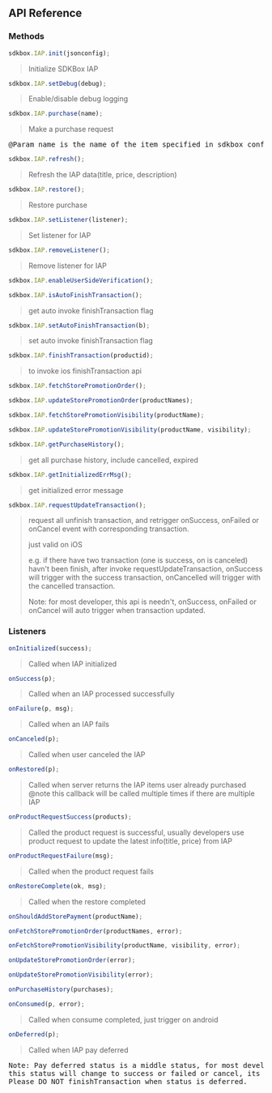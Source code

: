 ## API Reference

### Methods
```javascript
sdkbox.IAP.init(jsonconfig);
```
> Initialize SDKBox IAP

```javascript
sdkbox.IAP.setDebug(debug);
```
> Enable/disable debug logging

```javascript
sdkbox.IAP.purchase(name);
```
> Make a purchase request

<pre>
@Param name is the name of the item specified in sdkbox_config.json
</pre>

```javascript
sdkbox.IAP.refresh();
```
> Refresh the IAP data(title, price, description)

```javascript
sdkbox.IAP.restore();
```
> Restore purchase

```javascript
sdkbox.IAP.setListener(listener);
```
> Set listener for IAP

```javascript
sdkbox.IAP.removeListener();
```
> Remove listener for IAP

```javascript
sdkbox.IAP.enableUserSideVerification();
```

```javascript
sdkbox.IAP.isAutoFinishTransaction();
```
> get auto invoke finishTransaction flag

```javascript
sdkbox.IAP.setAutoFinishTransaction(b);
```
> set auto invoke finishTransaction flag

```javascript
sdkbox.IAP.finishTransaction(productid);
```
> to invoke ios finishTransaction api

```javascript
sdkbox.IAP.fetchStorePromotionOrder();
```

```javascript
sdkbox.IAP.updateStorePromotionOrder(productNames);
```

```javascript
sdkbox.IAP.fetchStorePromotionVisibility(productName);
```

```javascript
sdkbox.IAP.updateStorePromotionVisibility(productName, visibility);
```

```javascript
sdkbox.IAP.getPurchaseHistory();
```
> get all purchase history, include cancelled, expired

```javascript
sdkbox.IAP.getInitializedErrMsg();
```
> get initialized error message

```javascript
sdkbox.IAP.requestUpdateTransaction();
```
> request all unfinish transaction, and retrigger onSuccess, onFailed or onCancel event with corresponding transaction.
>
> just valid on iOS
>
> e.g. if there have two transaction (one is success, on is canceled) havn't been finish,
>      after invoke requestUpdateTransaction, onSuccess will trigger with the success transaction, onCancelled will trigger with the cancelled transaction.
>
> Note: for most developer, this api is needn't, onSuccess, onFailed or onCancel will auto trigger when transaction updated.
>


### Listeners
```javascript
onInitialized(success);
```
> Called when IAP initialized

```javascript
onSuccess(p);
```
> Called when an IAP processed successfully

```javascript
onFailure(p, msg);
```
> Called when an IAP fails

```javascript
onCanceled(p);
```
> Called when user canceled the IAP

```javascript
onRestored(p);
```
> Called when server returns the IAP items user already purchased
@note this callback will be called multiple times if there are multiple IAP

```javascript
onProductRequestSuccess(products);
```
> Called the product request is successful, usually developers use product request to update the latest info(title, price) from IAP

```javascript
onProductRequestFailure(msg);
```
> Called when the product request fails

```javascript
onRestoreComplete(ok, msg);
```
> Called when the restore completed

```javascript
onShouldAddStorePayment(productName);
```

```javascript
onFetchStorePromotionOrder(productNames, error);
```

```javascript
onFetchStorePromotionVisibility(productName, visibility, error);
```

```javascript
onUpdateStorePromotionOrder(error);
```

```javascript
onUpdateStorePromotionVisibility(error);
```

```javascript
onPurchaseHistory(purchases);
```

```javascript
onConsumed(p, error);
```
> Called when consume completed, just trigger on android

```javascript
onDeferred(p);
```
> Called when IAP pay deferred

<pre>
Note: Pay deferred status is a middle status, for most developer, needn't case this status
this status will change to success or failed or cancel, its final status is pending external action.
Please DO NOT finishTransaction when status is deferred.
</pre>


